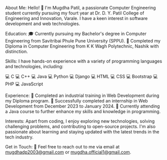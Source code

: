 About Me:
Hello! 👋 I'm Mugdha Patil, a passionate Computer Engineering student currently pursuing my fourt year at Dr. D. Y. Patil College of Engineering and Innovation, Varale. 
I have a keen interest in software development and web technologies.

Education:
🎓 Currently pursuing my Bachelor's degree in Computer Engineering from Savitribai Phule Pune University (SPPU).
🏫 Completed my Diploma in Computer Engineering from K K Wagh Polytechnic, Nashik with distinction.

Skills:
I have hands-on experience with a variety of programming languages and technologies, including:

💻 C
💻 C++
💻 Java
💻 Python
💻 Django
💻 HTML
💻 CSS
💻 Bootstrap
💻 PHP
💻 JavaScript

Experience:
💼 Completed an industrial training in Web Development during my Diploma program.
💼 Successfully completed an internship in Web Development from December 2023 to January 2024.
💼 Currently attending a Java course to further enhance my skills and knowledge in programming.

Interests:
Apart from coding, I enjoy exploring new technologies, solving challenging problems, and contributing to open-source projects. 
I'm also passionate about learning and staying updated with the latest trends in the tech industry.

Get in Touch:
📧 Feel free to reach out to me via email at mugdhadp2003@gmail.com or mugdha.official1@gmail.com.
